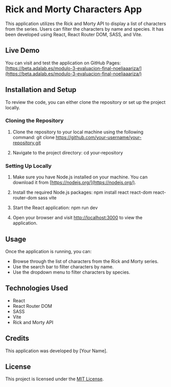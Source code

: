 # Rick and Morty Characters App

This application utilizes the Rick and Morty API to display a list of characters from the series. Users can filter the characters by name and species. It has been developed using React, React Router DOM, SASS, and Vite.

## Live Demo

You can visit and test the application on GitHub Pages:
[https://beta.adalab.es/modulo-3-evaluacion-final-noeliaaariza/](https://beta.adalab.es/modulo-3-evaluacion-final-noeliaaariza/)

## Installation and Setup

To review the code, you can either clone the repository or set up the project locally.

### Cloning the Repository

1. Clone the repository to your local machine using the following command:
   git clone https://github.com/your-username/your-repository.git

2. Navigate to the project directory:
   cd your-repository

### Setting Up Locally

1. Make sure you have Node.js installed on your machine. You can download it from [https://nodejs.org/](https://nodejs.org/).

2. Install the required Node.js packages:
   npm install react react-dom react-router-dom sass vite

3. Start the React application:
   npm run dev

4. Open your browser and visit [http://localhost:3000](http://localhost:3000) to view the application.

## Usage

Once the application is running, you can:

- Browse through the list of characters from the Rick and Morty series.
- Use the search bar to filter characters by name.
- Use the dropdown menu to filter characters by species.

## Technologies Used

- React
- React Router DOM
- SASS
- Vite
- Rick and Morty API

## Credits

This application was developed by [Your Name].

## License

This project is licensed under the [MIT License](LICENSE).
